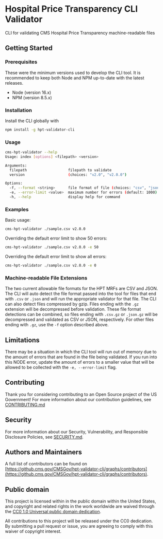 # Hospital Price Transparency CLI Validator

CLI for validating CMS Hospital Price Transparency machine-readable files

## Getting Started

### Prerequisites
These were the minimum versions used to develop the CLI tool. It is recommended to keep both Node and NPM up-to-date with the latest releases.

* Node (version 16.x)  
* NPM (version 8.5.x)

### Installation

Install the CLI globally with

```sh
npm install -g hpt-validator-cli
```

### Usage

```sh
cms-hpt-validator --help
Usage: index [options] <filepath> <version>

Arguments:
  filepath                   filepath to validate
  version                    (choices: "v2.0", "v2.0.0")

Options:
  -f, --format <string>      file format of file (choices: "csv", "json")
  -e, --error-limit <value>  maximum number for errors (default: 1000)
  -h, --help                 display help for command
```

### Examples

Basic usage:

```sh
cms-hpt-validator ./sample.csv v2.0.0
```

Overriding the default error limit to show 50 errors:

```sh
cms-hpt-validator ./sample.csv v2.0.0 -e 50
```

Overriding the default error limit to show all errors:

```sh
cms-hpt-validator ./sample.csv v2.0.0 -e 0
```
### Machine-readable File Extensions
The two current allowable file formats for the HPT MRFs are CSV and JSON. The CLI will auto detect the file format passed into the tool for files that end with `.csv` or `.json` and will run the appropriate validator for that file. The CLI can also detect files compressed by gzip. Files ending with the `.gz` extension will be decompressed before validation. These file format detections can be combined, so files ending with `.csv.gz` or `.json.gz` will be decompressed and validated as CSV or JSON, respectively. For other files ending with `.gz`, use the `-f` option described above.


## Limitations
There may be a situation in which the CLI tool will run out of memory due to the amount of errors that are found in the file being validated. If you run into this NODE error, update the amount of errors to a smaller value that will be allowed to be collected with the `-e, --error-limit` flag.

## Contributing

Thank you for considering contributing to an Open Source project of the US
Government! For more information about our contribution guidelines, see
[CONTRIBUTING.md](CONTRIBUTING.md)

## Security

For more information about our Security, Vulnerability, and Responsible
Disclosure Policies, see [SECURITY.md](SECURITY.md).

## Authors and Maintainers

A full list of contributors can be found on [https://github.cms.gov/CMSGov/hpt-validator-cli/graphs/contributors](https://github.cms.gov/CMSGov/hpt-validator-cli/graphs/contributors).

## Public domain

This project is licensed within in the public domain within the United States,
and copyright and related rights in the work worldwide are waived through the
[CC0 1.0 Universal public domain
dedication](https://creativecommons.org/publicdomain/zero/1.0/).

All contributions to this project will be released under the CC0 dedication. By
submitting a pull request or issue, you are agreeing to comply with this waiver
of copyright interest.

